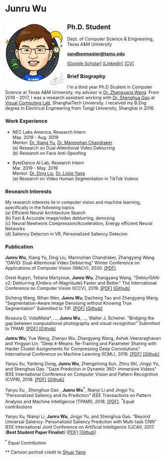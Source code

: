 # Junru Wu

<img src="junru_wu.png" align="left" width="200">

## Ph.D. Student
Dept. of Computer Science & Enigneering, Texas A&M University

**sandboxmaster@tamu.edu**

[[Google Scholar]](https://scholar.google.com/citations?user=5wXwjysAAAAJ&hl=en) [[Linkedln]](https://www.linkedin.com/in/junru-wu/) [[CV]](https://www.dropbox.com/s/d7gyo5vdtvs8enj/resume.pdf?raw=1)


### Brief Biography

I'm a third year Ph.D Student in Computer Science at Texas A&M University, my advisor is [Dr. Zhangyang Wang](http://www.atlaswang.com/). From 2016 - 2017, I was a research assistant working with [Dr. Shenghua Gao](http://sist.shanghaitech.edu.cn/faculty/gaoshh/) at [Visual Computing Lab](http://sist.shanghaitech.edu.cn/), ShanghaiTech University. I received my B.Eng degree in Electrical Engineering from Tongji University, Shanghai in 2016.

### Work Experience

* NEC Labs America, Research Intern                                                May. 2019 - Aug. 2019  
Mentor: [Dr. Xiang Yu](https://sites.google.com/site/xiangyurutgers), [Dr. Manmohan Chandraker](http://www.nec-labs.com/~manu/)  
(a) Research on Dual-Attentional Video Deblurring  
(b) Research on Face Anti-Spoofing

* ByteDance AI Lab, Research Intern                                                        Mar. 2019 - May. 2019  
Mentor: [Dr. Ding Liu](https://scholar.google.com/citations?user=PGtHUI0AAAAJ&hl=en), [Dr. Linjie Yang](https://sites.google.com/site/linjieyang89/)  
(a) Research on Video Human Segmentation in TikTok Videos

### Research Interests

My research interests lie in computer vision and machine learning, specifically in the following topics  
(a) Efficient Neural Architecture Search  
(b) Fast & Accurate image/video deblurring, denosing  
(c) Neural Newtwork Compression/Acceleration, Energy efficient Neural Networks  
(d) Saliency Detecion in VR, Personalized Saliency Detecion  

### Publication

**Junru Wu**, Xiang Yu, Ding Liu, Manmohan Chandraker, Zhangyang  Wang. "DAVID: Dual-Attentional Video Deblurring" Winter Conference on Applications of Computer Vision (WACV), 2020. [[PDF]](https://arxiv.org/pdf/1912.03445.pdf)

Orest Kupyn, Tetiana Martyniuk, **Junru Wu**, Zhangyang Wang. "DeblurGAN-v2: Deblurring (Orders-of-Magnitude) Faster and Better" The International Conference on Computer Vision (ICCV), 2019.
[[PDF]](https://arxiv.org/pdf/1908.03826.pdf) [[Github]](https://github.com/TAMU-VITA/DeblurGANv2)

Sicheng Wang, Bihan Wen, **Junru Wu**, Dacheng Tao and Zhangyang Wang. "Segmentation-Aware Image Denoising without Knowing True Segmentation" Submitted to TIP.
[[PDF]](https://arxiv.org/pdf/1905.08965.pdf) [[Github]](https://github.com/TAMU-VITA/USAID)

Rosaura G. VidalMata*, ..., **Junru Wu**, ..., Walter J. Scheirer. "Bridging the gap between computational photography and visual recognition" Submitted to TPAMI.
[[PDF]](https://arxiv.org/pdf/1901.09482.pdf) [[Github]](https://github.com/TAMU-VITA/TAMU-PKU-UG2)

**Junru Wu**, Yue Wang, Zhenyu Wu, Zhangyang Wang, Ashok Veeraraghavan and Yingyan Lin. "Deep *k*-Means: Re-Training and Parameter Sharing with Harder Cluster Assignments for Compressing Deep Convolutions" International Conference on Machine Learning (ICML), 2018.
[[PDF]](https://arxiv.org/pdf/1806.09228.pdf) [[Github]](https://github.com/Sandbox3aster/Deep-K-Means)

Yanyu Xu, Yanbing Dong, **Junru Wu**, Zhengzhong Sun, Zhiru Shi, Jingyi Yu, and Shenghua Gao. "Gaze Prediction in Dynamic 360◦ Immersive Videos" IEEE International Conference on Computer Vision and Pattern Recognition (CVPR), 2018. 
[[PDF]](http://openaccess.thecvf.com/content_cvpr_2018/papers/Xu_Gaze_Prediction_in_CVPR_2018_paper.pdf) [[Github]](https://github.com/xuyanyu-shh/VR-EyeTracking)

Yanyu Xu <sup>*</sup>, Shenghua Gao <sup>*</sup>, **Junru Wu<sup>*</sup>**, Nianyi Li and Jingyi Yu, "Personalized Saliency and Its Prediction" IEEE Transactions on Pattern Analysis and Machine Intelligence (TPAMI), 2018. 
[[PDF]](https://ieeexplore.ieee.org/document/8444709/). <sup>*</sup>Equal contributions

Yanyu Xu, Nianyi Li, **Junru Wu**, Jingyi Yu, and Shenghua Gao. “Beyond Universal Saliency: Personalized Saliency Prediction with Multi-task CNN” IEEE International Joint Conference on Artificial Intelligence (IJCAI), 2017. (**Best Student Paper Finalist**)
[[PDF]](https://www.ijcai.org/proceedings/2017/0543.pdf) [[Github]](https://github.com/xuyanyu-shh/Personalized-Saliency)

<sup>*</sup> Equal Contribution

** Cartoon portrait credit to [Shuai Yang](https://williamyang1991.github.io/)
